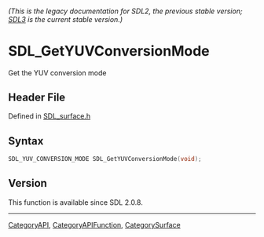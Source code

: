 ###### (This is the legacy documentation for SDL2, the previous stable version; [SDL3](https://wiki.libsdl.org/SDL3/) is the current stable version.)
# SDL_GetYUVConversionMode

Get the YUV conversion mode

## Header File

Defined in [SDL_surface.h](https://github.com/libsdl-org/SDL/blob/SDL2/include/SDL_surface.h)

## Syntax

```c
SDL_YUV_CONVERSION_MODE SDL_GetYUVConversionMode(void);
```

## Version

This function is available since SDL 2.0.8.

----
[CategoryAPI](CategoryAPI), [CategoryAPIFunction](CategoryAPIFunction), [CategorySurface](CategorySurface)

